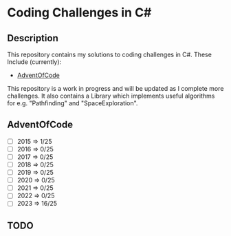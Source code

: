 # Coding Challenges in C#

## Description

This repository contains my solutions to coding challenges in C#.
These Include (currently):

- [AdventOfCode](https://adventofcode.com/)

This repository is a work in progress and will be updated as I complete more challenges.
It also contains a Library which implements useful algorithms for e.g. "Pathfinding" and "SpaceExploration".

## AdventOfCode

- [ ] 2015 => 1/25
- [ ] 2016 => 0/25
- [ ] 2017 => 0/25
- [ ] 2018 => 0/25
- [ ] 2019 => 0/25
- [ ] 2020 => 0/25
- [ ] 2021 => 0/25
- [ ] 2022 => 0/25
- [ ] 2023 => 16/25

## TODO
